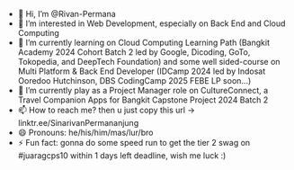 - 👋 Hi, I’m @Rivan-Permana
- 👀 I’m interested in Web Development, especially on Back End and Cloud Computing
- 🌱 I’m currently learning on Cloud Computing Learning Path (Bangkit Academy 2024 Cohort Batch 2 led by Google, Dicoding, GoTo, Tokopedia, and DeepTech Foundation) and some well sided-course on Multi Platform & Back End Developer (IDCamp 2024 led by Indosat Ooredoo Hutchinson, DBS CodingCamp 2025 FEBE LP soon...)
- 💞️ I’m currently play as a Project Manager role on CultureConnect, a Travel Companion Apps for Bangkit Capstone Project 2024 Batch 2
- 📫 How to reach me? then u just copy this url -> linktr.ee/SinarivanPermananjung
- 😄 Pronouns: he/his/him/mas/lur/bro
- ⚡ Fun fact: gonna do some speed run to get the tier 2 swag on #juaragcps10 within 1 days left deadline, wish me luck :)

<!---
Rivan-Permana/Rivan-Permana is a ✨ special ✨ repository because its `README.md` (this file) appears on your GitHub profile.
You can click the Preview link to take a look at your changes.
--->
